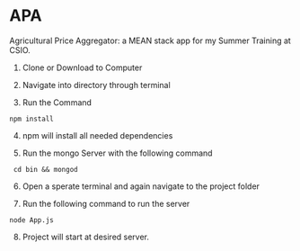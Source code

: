 # APA
Agricultural Price Aggregator: a MEAN stack app for my Summer Training at CSIO.

1. Clone or Download to Computer

2. Navigate into directory through terminal

3. Run the Command
  
  ```npm install```
  
4. npm will install all needed dependencies

5. Run the mongo Server with the following command

  ``` cd bin && mongod```
  
6. Open a sperate terminal and again navigate to the project folder

7. Run the following command to run the server

  ```node App.js```
  
8. Project will start at desired server.
